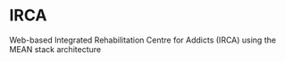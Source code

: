 # IRCA
 Web-based Integrated Rehabilitation Centre for Addicts (IRCA) using the MEAN stack architecture 
